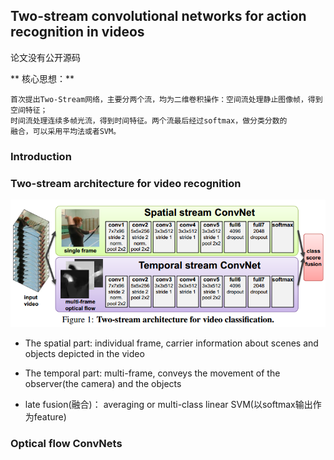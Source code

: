 ## Two-stream convolutional networks for action recognition in videos
论文没有公开源码

** 核心思想：**
```
首次提出Two-Stream网络，主要分两个流，均为二维卷积操作：空间流处理静止图像帧，得到空间特征；
时间流处理连续多帧光流，得到时间特征。两个流最后经过softmax，做分类分数的
融合，可以采用平均法或者SVM。
```

### Introduction

### Two-stream architecture for video recognition

![Two-stream architecture](https://github.com/liyeUESTC/liye_project/blob/file_paper/images/QQ%E6%88%AA%E5%9B%BE20180520233723.png)

- The spatial part: individual frame, carrier information about scenes and objects depicted in the video

- The temporal part: multi-frame, conveys the movement of the observer(the camera) and the objects

- late fusion(融合)： averaging or multi-class linear SVM(以softmax输出作为feature)





### Optical flow ConvNets



